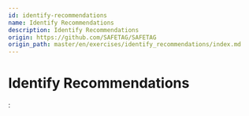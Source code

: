 ```yaml
---
id: identify-recommendations
name: Identify Recommendations
description: Identify Recommendations
origin: https://github.com/SAFETAG/SAFETAG
origin_path: master/en/exercises/identify_recommendations/index.md
---
```

# Identify Recommendations









:[](../references/footnotes.md)
